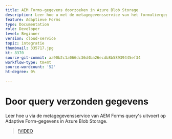 ```yaml
---
title: AEM Forms-gegevens doorzoeken in Azure Blob Storage
description: Leer hoe u met de metagegevensservice van het formuliergegevensmodel query's uitvoert voor door AEM Forms verzonden gegevens in Azure Blob Storage.
feature: Adaptieve Forms
type: Documentation
role: Developer
level: Beginner
version: cloud-service
topic: integratie
thumbnail: 335717.jpg
kt: 8370
source-git-commit: aa90b2c1a066dc36d4ba26ecdb8b58939445ef34
workflow-type: tm+mt
source-wordcount: '52'
ht-degree: 0%

---
```


# Door query verzonden gegevens

Leer hoe u via de metagegevensservice van AEM Forms query&#39;s uitvoert op Adaptive Form-gegevens in Azure Blob Storage.

>[!VIDEO](https://video.tv.adobe.com/v/335717/?quality=12&learn=on)



